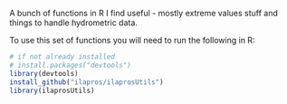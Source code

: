 A bunch of functions in R I find useful - mostly extreme values stuff and things to handle hydrometric data.  

To use this set of functions you will need to run the following in R: 

```r
# if not already installed
# install.packages("devtools")
library(devtools)
install_github("ilapros/ilaprosUtils")
library(ilaprosUtils)
```
